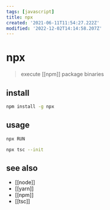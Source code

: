 ```yaml
---
tags: [javascript]
title: npx
created: '2021-06-11T11:54:27.222Z'
modified: '2022-12-02T14:14:58.207Z'
---
```


# npx

> execute [[npm]] package binaries

## install

```sh
npm install -g npx
```

## usage

```sh
npx RUN

npx tsc --init
```

## see also

- [[node]]
- [[yarn]]
- [[npm]]
- [[tsc]]
